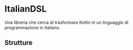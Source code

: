 # ItalianDSL
Una libreria che cerca di trasformare Kotlin in un linguaggio di
 programmazione in italiano.

## Strutture